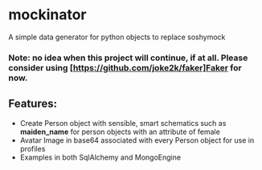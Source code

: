 # mockinator
A simple data generator for python objects to replace soshymock

### Note: no idea when this project will continue, if at all. Please consider using [https://github.com/joke2k/faker]Faker for now.

## Features:
- Create Person object with sensible, smart schematics such as **maiden_name** for person objects with an attribute of female
- Avatar Image in base64 associated with every Person object for use in profiles
- Examples in both SqlAlchemy and MongoEngine
